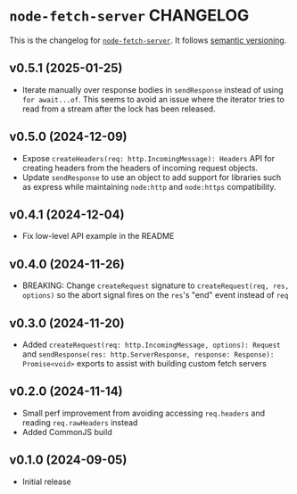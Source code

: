 # `node-fetch-server` CHANGELOG

This is the changelog for [`node-fetch-server`](https://github.com/mjackson/remix-the-web/tree/main/packages/node-fetch-server). It follows [semantic versioning](https://semver.org/).

## v0.5.1 (2025-01-25)

- Iterate manually over response bodies in `sendResponse` instead of using `for await...of`. This seems to avoid an issue where the iterator tries to read from a stream after the lock has been released.

## v0.5.0 (2024-12-09)

- Expose `createHeaders(req: http.IncomingMessage): Headers` API for creating headers from the headers of incoming request objects.
- Update `sendResponse` to use an object to add support for libraries such as express while maintaining `node:http` and `node:https` compatibility.

## v0.4.1 (2024-12-04)

- Fix low-level API example in the README

## v0.4.0 (2024-11-26)

- BREAKING: Change `createRequest` signature to `createRequest(req, res, options)` so the abort signal fires on the `res`'s "end" event instead of `req`

## v0.3.0 (2024-11-20)

- Added `createRequest(req: http.IncomingMessage, options): Request` and `sendResponse(res: http.ServerResponse, response: Response): Promise<void>` exports to assist with building custom fetch servers

## v0.2.0 (2024-11-14)

- Small perf improvement from avoiding accessing `req.headers` and reading `req.rawHeaders` instead
- Added CommonJS build

## v0.1.0 (2024-09-05)

- Initial release
